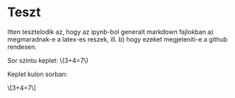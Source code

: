
# Teszt

Itten tesztelodik az, hogy az ipynb-bol generalt markdown fajlokban a) megmaradnak-e a latex-es reszek, ill. b) hogy ezeket megjeleniti-e a github rendesen.

Sor szintu keplet: \\(3+4=7\\)

Keplet kulon sorban:

\\[3+4=7\\]
